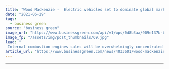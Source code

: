 ```yaml
---
title: "Wood Mackenzie -  Electric vehicles set to dominate global market"
date: "2021-06-29"
tags: 
  - business green
source: "business green"
image_url: "https://www.businessgreen.com/api/v1/wps/0d8b3aa/909e137b-bd9c-4c70-9450-f6971ad88b4d/6/iStock-513106144-185x114.jpg"
image_fp: "/assets/img/post_thumbnails/69.jpg"
lead: "
 Internal combustion engines sales will be overwhelmingly concentrated in Africa, Middle East, Latin America, and Russia, report predicts, as electrification abounds in Europe, US and China. ..."
article_url: "https://www.businessgreen.com/news/4033601/wood-mackenzie-electric-vehicles-set-dominate-global-market"
---
```


---
